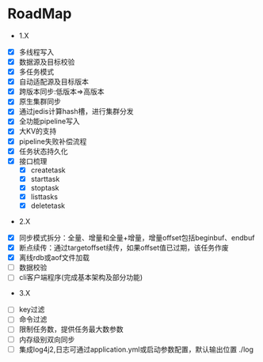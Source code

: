 # RoadMap

* 1.X

- [x] 多线程写入
- [x] 数据源及目标校验
- [x] 多任务模式
- [x] 自动适配源及目标版本
- [x] 跨版本同步:低版本=>高版本
- [x] 原生集群同步
- [x] 通过jedis计算hash槽，进行集群分发 
- [x] 全功能pipeline写入
- [x] 大KV的支持
- [x] pipeline失败补偿流程
- [x]  任务状态持久化
- [x] 接口梳理
  - [x] createtask
  - [x] starttask
  - [x] stoptask
  - [x] listtasks
  - [x] deletetask  

* 2.X

- [x] 同步模式拆分：全量、增量和全量+增量，增量offset包括beginbuf、endbuf
- [x]  断点续传：通过targetoffset续传，如果offset值已过期，该任务作废
- [x] 离线rdb或aof文件加载
- [ ] 数据校验
- [ ] cli客户端程序(完成基本架构及部分功能)

* 3.X
  
- [ ] key过滤
- [ ] 命令过滤
- [ ] 限制任务数，提供任务最大数参数
- [ ] 内存级别双向同步
- [ ] 集成log4j2,日志可通过application.yml或启动参数配置，默认输出位置 ./log